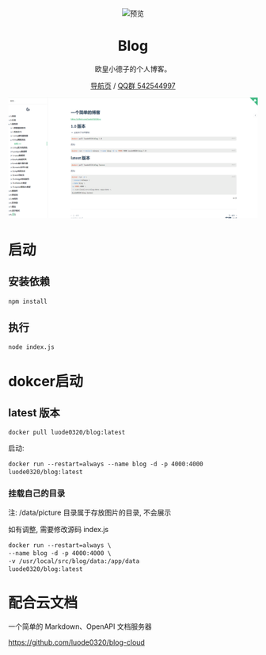<div align="center">
<img src="./favicon.ico" alt="预览"/>

<h1 align="center">Blog</h1>

欧皇小德子的个人博客。

[导航页](https://www.luode.vip) / [QQ群 542544997]()


![index](./Static/png/index.png)

</div>

# 启动

## 安装依赖

```shell
npm install
```

## 执行
```shell
node index.js 
```

# dokcer启动

## latest 版本

```shell
docker pull luode0320/blog:latest
```

启动:

```shell
docker run --restart=always --name blog -d -p 4000:4000 luode0320/blog:latest
```

### 挂载自己的目录

注: /data/picture 目录属于存放图片的目录, 不会展示

如有调整, 需要修改源码 index.js
```shell
docker run --restart=always \
--name blog -d -p 4000:4000 \
-v /usr/local/src/blog/data:/app/data
luode0320/blog:latest
```

# 配合云文档

一个简单的 Markdown、OpenAPI 文档服务器

https://github.com/luode0320/blog-cloud
